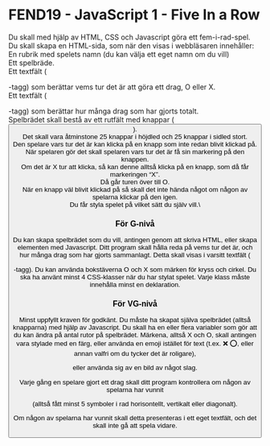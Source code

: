 # FEND19 - JavaScript 1 - Five In a Row

Du skall med hjälp av HTML, CSS och Javascript göra ett fem-i-rad-spel.\
Du skall skapa en HTML-sida, som när den visas i webbläsaren innehåller:\
En rubrik med spelets namn (du kan välja ett eget namn om du vill)\
Ett spelbräde.\
Ett textfält (<p>-tagg) som berättar vems tur det är att göra ett drag, O eller X.\
Ett textfält (<p>-tagg) som berättar hur många drag som har gjorts totalt.\
Spelbrädet skall bestå av ett rutfält med knappar (<button>).\
Det skall vara åtminstone 25 knappar i höjdled och 25 knappar i sidled stort.\
Den spelare vars tur det är kan klicka på en knapp som inte redan blivit klickad på.\
När spelaren gör det skall spelaren vars tur det är få sin markering på den knappen.\
Om det är X tur att klicka, så kan denne alltså klicka på en knapp, som då får markeringen “X”.\
Då går turen över till O.\
När en knapp väl blivit klickad på så skall det inte hända något om någon av spelarna klickar på den igen.\
Du får styla spelet på vilket sätt du själv vill.\

### För G-nivå

Du kan skapa spelbrädet som du vill, antingen genom att skriva HTML, eller skapa elementen med Javascript.
Ditt program skall hålla reda på vems tur det är, och hur många drag som har gjorts sammanlagt.
Detta skall visas i varsitt textfält (<p>-tagg).
Du kan använda bokstäverna O och X som märken för kryss och cirkel.
Du ska ha använt minst 4 CSS-klasser när du har stylat spelet. Varje klass måste innehålla minst en deklaration.

### För VG-nivå

Minst uppfyllt kraven för godkänt.
Du måste ha skapat själva spelbrädet (alltså knapparna) med hjälp av Javascript.
Du skall ha en eller flera variabler som gör att du kan ändra på antal rutor på spelbrädet.
Märkena, alltså X och O, skall antingen vara stylade med en färg,
eller använda en emoji istället för text (t.ex. ❌ ⭕️, eller annan valfri om du tycker det är roligare),

eller använda sig av en bild av något slag.

Varje gång en spelare gjort ett drag skall ditt program kontrollera om någon av spelarna har vunnit

(alltså fått minst 5 symboler i rad horisontellt, vertikalt eller diagonalt).

Om någon av spelarna har vunnit skall detta presenteras i ett eget textfält, och det skall inte gå att spela vidare.
